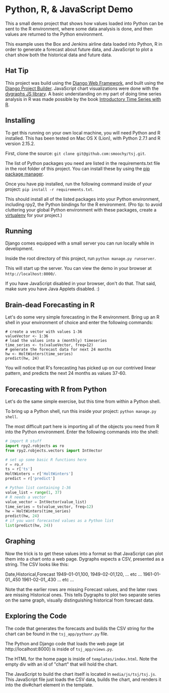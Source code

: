 # Python, R, & JavaScript Demo

This a small demo project that shows how values loaded into Python can be sent to the R environment, where some data analysis is done, and then values are returned to the Python environment. 

This example uses the Box and Jenkins airline data loaded into Python, R in order to generate a forecast about future data, and JavaScript to plot a chart show both the historical data and future data.

## Hat Tip
This project was build using the [Django Web Framework](https://www.djangoproject.com/), and built using the [Django Project Builder](https://github.com/prototypemagic/django-projectbuilder). JavaScript chart visualizations were done with the [dygraphs JS library](http://dygraphs.com/). A basic understanding on my part of doing time series analysis in R was made possible by the book [Introductory Time Series with R](http://www.amazon.com/dp/0387886974/). 

## Installing
To get this running on your own local machine, you will need Python and R installed. This has been tested on Mac OS X (Lion), with Python 2.7.1 and R version 2.15.2. 

First, clone the source: `git clone git@github.com:smoochy/tsj.git`.

The list of Python packages you need are listed in the requirements.txt file in the root folder of this project. You can install these by using the [pip package manager](https://pypi.python.org/pypi/pip). 

Once you have pip installed, run the following command inside of your project: `pip install -r requirements.txt`. 

This should install all of the listed packages into your Python environment, including rpy2, the Python bindings for the R environment. (Pro tip: to avoid cluttering your global Python environment with these packages, create a [virtualenv](http://www.saltycrane.com/blog/2009/05/notes-using-pip-and-virtualenv-django/) for your project.)

## Running
Django comes equipped with a small server you can run locally while in development. 

Inside the root directory of this project, run `python manage.py runserver`.

This will start up the server. You can view the demo in your browser at `http://localhost:8000/`.

If you have JavaScript disabled in your browser, don't do that. That said, make sure you have Java Applets disabled. :)

## Brain-dead Forecasting in R
Let's do some very simple forecasting in the R environment. Bring up an R shell in your environment of choice and enter the following commands:

```
# create a vector with values 1-36
valueVector <- 1:36
# load the values into a (monthly) timeseries
time_series <- ts(valueVector, freq=12)
# generate the forecast data for next 24 months
hw <- HoltWinters(time_series)
predict(hw, 24)
```

You will notice that R's forecasting has picked up on our contrived linear pattern, and predicts the next 24 months as values 37-60.

## Forecasting with R from Python
Let's do the same simple exercise, but this time from within a Python shell. 

To bring up a Python shell, run this inside your project: `python manage.py shell`.

The most difficult part here is importing all of the objects you need from R into the Python environment. Enter the following commands into the shell:

```python 
# import R stuff
import rpy2.robjects as ro
from rpy2.robjects.vectors import IntVector

# set up some basic R functions here
r = ro.r
ts = r['ts']
HoltWinters = r['HoltWinters']
predict = r['predict']

# Python list containing 1-36
value_list = range(1, 37)
# R needs a vector
value_vector = IntVector(value_list)
time_series = ts(value_vector, freq=12)
hw = HoltWinters(time_series)
predict(hw, 24)
# if you want forecasted values as a Python list
list(predict(hw, 24)) 
```

## Graphing
Now the trick is to get these values into a format so that JavaScript can plot them into a chart onto a web page. Dygraphs expects a CSV, presented as a string. The CSV looks like this:

Date,Historical,Forecast
1949-01-01,100,
1949-02-01,120,
... etc ...
1961-01-01,,450
1961-02-01,,430
... etc ...

Note that the earlier rows are missing Forecast values, and the later rows are missing Historical ones. This tells Dygraphs to plot two separate series on the same graph, visually distinguishing historical from forecast data.

## Exploring the Code
The code that generates the forecasts and builds the CSV string for the chart can be found in the `tsj_app/pythonr.py` file.

The Python and Django code that loads the web page (at http://localhost:8000) is inside of `tsj_app/views.py`.

The HTML for the home page is inside of `templates/index.html`. Note the empty div with an id of "chart" that will hold the chart.

The JavaScript to build the chart itself is located in `media/js/tsj/tsj.js`. This JavaScript file just loads the CSV data, builds the chart, and renders it into the div#chart element in the template.